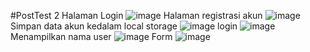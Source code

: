 #PostTest 2
Halaman Login
![image](https://user-images.githubusercontent.com/120200199/227737711-e91c51f3-992e-4749-bbdf-c5e44cb7ea0f.png)
Halaman registrasi akun
![image](https://user-images.githubusercontent.com/120200199/227737870-ac321d36-d2a8-498e-9775-baea1d2fc7f5.png)
Simpan data akun kedalam local storage
![image](https://user-images.githubusercontent.com/120200199/227737931-4718e779-1866-498a-9097-daf0f7ea14bc.png)
login 
![image](https://user-images.githubusercontent.com/120200199/227738114-f29cf842-1e84-4651-ae39-348a485617a9.png)
Menampilkan nama user
![image](https://user-images.githubusercontent.com/120200199/227738139-73d3d134-ae08-4551-a469-38ee689e991e.png)
Form
![image](https://user-images.githubusercontent.com/120200199/227738182-c30a90c7-74da-47f9-863a-1d2ab511dda4.png)
